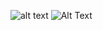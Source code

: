 ![alt text](https://rare-gallery.com/thumbs/582569-everlasting.jpg)
![Alt Text](https://media.giphy.com/media/aPGJz7WuJAVZfGt5f7/giphy.gif)

